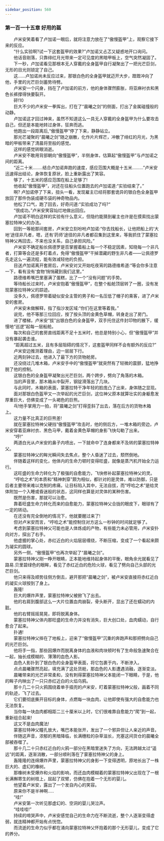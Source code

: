 ```yaml
---
sidebar_position: 560
---
```

### 第一百一十五章 好用的盔  


　　卢米安笑着看了卢加诺一眼后，就将注意力放在了“傲慢盔甲”上，观察它接下来的反应。  
　　“什么实验啊?试一下这套盔甲的效果?”卢加诺又忐忑又疑惑地开口询问。  
　　他话音刚落，只靠绯红月光带来一定可见度的黑暗甲板上，空气突然凝固了。  
　　下一秒，卢加诺看见那根本无人穿戴的全身盔甲自行凝聚出了一把光芒巨剑，无形的目光则锁定了自己。  
　　这……卢加诺尚未反应过来，那银白色的全身盔甲就迈开大步，蹬蹬冲向了他，手里的光芒巨剑蓄势待劈。  
　　卢米安一个闪身，挡在了卢加诺的前方，他的身体骤然膨胀，将亚麻衬衣和黑色长裤撑得快要裂开。  
　　砰!10  
　　巨大不少的卢米安一拳挥出，打在了“晨曦之剑”的侧面，打出了金属碰撞般的动静。  
　　卢加诺这才回过神来，虽然不知道这么一具无人穿戴的全身盔甲为什么要攻击自己，但还是本能地转过身体，狂奔而逃。  
　　他跑出一段距离后,“傲慢盔甲”停了下来，静静站立。  
　　那光芒凝聚的“晨曦之剑”随之崩散，化作片片辉芒，冲散了绯红的月光，为黑暗的甲板带来了清晨将至般的感觉。  
　　这样的感觉转眼消逝。  
　　卢米安不敢用背部朝向“傲慢盔甲”，半侧身体，估算起“傲慢盔甲”与卢加诺之间的距离。  
　　“近二十米.….…结合卢加诺奔跑的速度，感应范围大概是十五米………”卢米安迅速得出结论，身体恢复原状，脸上重新露出了笑容。  
　　够了，十五米的感应范围在船上足够了!  
　　他收起“傲慢盔甲”，对还在往船头位置跑去的卢加诺道:“实验结束了。”  
　　啊? 卢加诺停了下来，扭头一看，发现雇主已经将那套诡异的银白色全身盔甲放回了那件伪装成硬币袋的神奇物品内。  
　　他松了口气，跑了回去，好奇问道:“实验成功了吗?“  
　　“很成功。”卢米安笑容灿烂地做出回应。  
　　卢加诺不明白这样的实验有什么意义，但隐约能猜到雇主也许是在摸索找出蒙塞拉特神父的办法。  
　　回到一等舱那间套房，卢米安立刻吩咐卢加诺:“你去找船长，让他把船上的‘大地’途径非凡者，嗯，还有‘药师’途径的非凡者都召集到这里来，等我抓住了蒙塞拉特神父再回去，不来也没关系，自己承担风险。”  
　　卢米安不确定船长佩德罗是否掌握着船上每一个不稳定因素，知晓每一个非凡者，打算等会还是多盯着点，免得“傲慢盔甲”干掉潜藏的野生非凡者——让佩德罗先走这么一遍流程，能有效减轻他的负担。  
　　目送卢加诺离开套房后，卢米安对又开始吃夜宵的路德维希道:“等会你多注意一下，看有没有‘食物’悄悄藏到我们这里。”  
　　路德维希嘴巴里塞满了蛋糕，比了一个“没有问题”的手势。  
　　等待船长过来时，卢米安抱着“傲慢盔甲”，在整个船舱顶层转了一圈，没有发现蒙塞拉特神父的踪迹。  
　　没多久，佩德罗带着疑似安全主管的男子和一名压低了帽子的乘客，进了卢米安的套房。  
　　卢米安未做解释，指了指沙发区域:“你们在这里等着我。”  
　　说完，他不等那三位回应，按了按头顶的金黄色草帽，转身走出了房门。  
　　进了楼梯，卢米安“拔”出银白色的全身盔甲，双手托住这件封印物的腋下，缓慢地“巡逻”起每一层船舱。  
　　每次和自己的套房直线距离不足十五米时，他总是特别小心，但“傲慢盔甲”并没有暴起袭击谁。  
　　“距离超过五米，且有多层阻碍的情况下，这套盔甲同样不会有额外的反应?”  
　　卢米安边推测着理由，边一层层下行。  
　　近两刻钟过去，他进入了最下方的货物舱房。  
　　还没绕过几堆木箱，卢米安手中的“傲慢盔甲”就突然有了轻微的震颤，猛地挣脱了他的控制。  
　　这银白色的全身盔甲凝聚出光芒巨剑，两个跨步，劈向了角落的木箱。  
　　当的声音里，那木箱从中裂开，钢锭滑落出了几块。  
　　与此同时，木箱的表面，蒙塞拉特干净年轻的脸庞凸了出来，身体随之显现。  
　　面对那银白色盔甲又一次举起的光芒巨剑，这位神父原本就算壮实的身躯愈发厚重巨大，仿佛变成了一头褐色的巨熊。  
　　乓!他手掌用力一拍，将“晨曦之剑”打得歪斜了出去，落在后方的货物木箱上。  
　　这力量不比真正的巨熊差!  
　　就在蒙塞拉特神父硬挡“傲慢盔甲”攻击时，他的侧后方，一堆木箱的旁边，卢米安穿着亚麻衬衣、黑色马甲，戴着金黄色草帽的身影飞快勾勒了出来。  
　　“哼!”  
　　两道白光从卢米安的鼻子内喷出，一下就命中了连身都来不及转的蒙塞拉特神父。  
　　蒙塞拉特神父的眸光瞬间失去焦点，整个人昏迷了过去，颓然倒地。  
　　伴随着这样的变化，他体内的生命力顿时变得旺盛，就像是蒸汽机开始全力运行。  
　　这旺盛的生命力转化为了极强的自愈能力，飞快修补起蒙塞拉特神父的灵。  
　　“哼哈之术”的本质和“精神刺穿”颇为相似，都针对的是灵体，难以防御，只是后者主要带来难以克制的疼痛，让目标陷入其中，无法自拔，而“哼哈之术”是给灵体附加一个入睡或昏迷般的状态，这同样也算是对灵体的某种伤害。  
　　既然是伤害，那就可以治愈。  
　　靠着旺盛生命力转化而来的自愈能力，蒙塞拉特神父合拢的眼皮下，眼球有了一定的转动。  
　　在还没有完全倒地的情况下，他就要醒过来了!  
　　但对卢米安而言，“哼哈之术”能控制住对方这么一秒钟的时间就足够了。  
　　考虑到蒙塞拉特神父可能也是人体炼成的产物，有些能力未必管用，卢米安扑向对方，探出了右手。  
　　他虚握的掌心处，赤红近白的火焰层层缠绕，不断压缩，变成了一个看起来颇为凝实的圆球。  
　　另外一侧，“傲慢盔甲”也再次举起了“晨曦之剑”。  
　　蒙塞拉特神父刚一睁开眼睛，正本能地维持起身体的平衡，眼角余光就看见了路易.贝里碧绿色的眼眸，看见了赤红近白的危险火球，看见了劈向自己头部的光芒巨剑。  
　　他只来得及顺势往侧方倒去，避开那把“晨曦之剑”，被卢米安直接将赤红近白的凝实火球按到了身上。  
　　轰隆!  
　　巨大的爆炸声里，蒙塞拉特神父被掀飞了出去。  
　　他的右肩到腹部这么一大片位置血肉崩裂，骨头断开，显出了还在蠕动的内脏。  
　　他的右臂摇摇晃晃，即将脱离身体。  
　　蒙塞拉特神父体内那旺盛的生命力并没有消失，巨大创口处，血肉蠕动，自行愈合了起来。  
　　扑通!  
　　蒙塞拉特神父摔在了地板上，迎来了“傲慢盔甲”沉重的奔跑声和那把劈向自己的光芒巨剑。  
　　他将手一指，那些因爆炸而脱离身体的血液和肉块顿时有了生命般急速聚合在一起，抽长成模糊的、薄薄的血色人影。  
　　血色人影扑到了银白色的全身盔甲表面，将它包裹于内，不断渗入。  
　　点点晨曦骤然亮起，填充满了这处货舱，那血色的人影遭遇消融，逐渐变淡。  
　　晨曦带来的光芒非常柔和，没有刺得蒙塞拉特神父本能闭一下眼睛，于是，他的眸子内映出了一只只赤红近白的火焰乌鸦。  
　　那十几二十只火鸦围绕着单手插兜的卢米安，盯着蒙塞拉特神父般，画着不同的轨迹，飞了过去。  
　　它们要彻底撕开目标的身体，点燃每一块血肉，让他即使有强大的自愈能力也无法恢复。  
　　当你每一块血肉都相距二三十厘米以上时，它们很难靠自愈能力“爬”到一起，重新组合起来!  
　　这又不是血肉魔法!  
　　蒙塞拉特神父瞳孔放大，嘴巴本能张开，发出了一个邪异但让人亲近的声音。  
　　伴随这声音，浓郁的黑暗降临，长满穗粒的杂草滋长，充塞这间货仓的晨曦全部被吞噬了。  
　　那十几二十只赤红近白的火鸦一部分在黑暗里迷失了方向，无法跨越太过“遥远”的距离，逐渐消散，一部分顺利落在了蒙塞拉特神父的身上。  
　　轰隆隆的连绵爆炸声里，蒙塞拉特神父的身影一下变得透明，原地长出了一株巨大的、虚幻的橡树。  
　　那橡树未受爆炸和火焰的影响，而还血肉模糊着的蒙塞拉特神父出现在了一根长满槲寄生的树枝上，屈起了双臂，仿佛在抱着一个无形的婴儿。  
　　他望着卢米安，露出了一个发自内心的笑容。  
　　原来你不是半神啊.....  
　　“哇!”  
　　卢米安第一次听见那虚幻的、空洞的婴儿哭泣声。  
　　“哇哇哇!”  
　　持续的啼哭声中，卢米安感觉自己的生命力在不断流逝，整个人逐渐变得虚弱，就连精神都开始有点恍惚。  
　　而流逝的生命力似乎都在涌向蒙塞拉特神父怀抱着的那个无形婴儿，变成了它的养分。  
